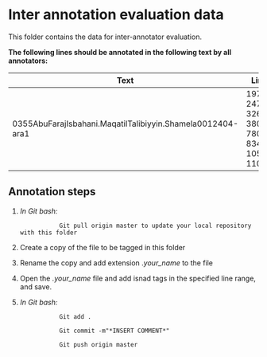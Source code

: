 # **Inter annotation evaluation data**

This folder contains the data for inter-annotator evaluation.

**The following lines should be annotated in the following text by all annotators:**

| Text | Lines |
| --- | --- |
| 0355AbuFarajIsbahani.MaqatilTalibiyyin.Shamela0012404-ara1 | 1977-2473; 3269-3800; 7807-8340; 10538-11081 |

## **Annotation steps**

  1. *In Git bash:* 

                    Git pull origin master to update your local repository with this folder

  1. Create a copy of the file to be tagged in this folder

  1. Rename the copy and add extension .*your_name* to the file

  1. Open the *.your_name* file and add isnad tags in the specified line range, and save.

  1. *In Git bash:* 

                    Git add .

                    Git commit -m"*INSERT COMMENT*"

                    Git push origin master

